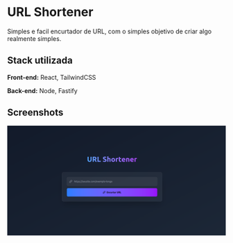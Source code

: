 
# URL Shortener

Simples e facil encurtador de URL, com o simples objetivo de criar algo realmente simples.



## Stack utilizada

**Front-end:** React, TailwindCSS

**Back-end:** Node, Fastify


## Screenshots

![alt text](short.png)

